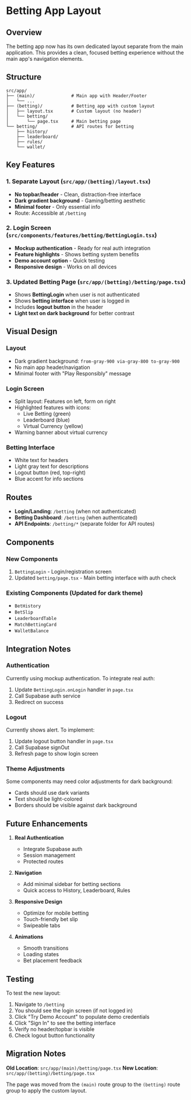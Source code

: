 # Betting App Layout

## Overview

The betting app now has its own dedicated layout separate from the main application. This provides a clean, focused betting experience without the main app's navigation elements.

## Structure

```
src/app/
├── (main)/              # Main app with Header/Footer
│   └── ...
├── (betting)/           # Betting app with custom layout
│   ├── layout.tsx       # Custom layout (no header)
│   └── betting/
│       └── page.tsx     # Main betting page
└── betting/             # API routes for betting
    ├── history/
    ├── leaderboard/
    ├── rules/
    └── wallet/
```

## Key Features

### 1. Separate Layout (`src/app/(betting)/layout.tsx`)
- **No topbar/header** - Clean, distraction-free interface
- **Dark gradient background** - Gaming/betting aesthetic
- **Minimal footer** - Only essential info
- Route: Accessible at `/betting`

### 2. Login Screen (`src/components/features/betting/BettingLogin.tsx`)
- **Mockup authentication** - Ready for real auth integration
- **Feature highlights** - Shows betting system benefits
- **Demo account option** - Quick testing
- **Responsive design** - Works on all devices

### 3. Updated Betting Page (`src/app/(betting)/betting/page.tsx`)
- Shows **BettingLogin** when user is not authenticated
- Shows **betting interface** when user is logged in
- Includes **logout button** in the header
- **Light text on dark background** for better contrast

## Visual Design

### Layout
- Dark gradient background: `from-gray-900 via-gray-800 to-gray-900`
- No main app header/navigation
- Minimal footer with "Play Responsibly" message

### Login Screen
- Split layout: Features on left, form on right
- Highlighted features with icons:
  - Live Betting (green)
  - Leaderboard (blue)
  - Virtual Currency (yellow)
- Warning banner about virtual currency

### Betting Interface
- White text for headers
- Light gray text for descriptions
- Logout button (red, top-right)
- Blue accent for info sections

## Routes

- **Login/Landing**: `/betting` (when not authenticated)
- **Betting Dashboard**: `/betting` (when authenticated)
- **API Endpoints**: `/betting/*` (separate folder for API routes)

## Components

### New Components
1. `BettingLogin` - Login/registration screen
2. Updated `betting/page.tsx` - Main betting interface with auth check

### Existing Components (Updated for dark theme)
- `BetHistory`
- `BetSlip`
- `LeaderboardTable`
- `MatchBettingCard`
- `WalletBalance`

## Integration Notes

### Authentication
Currently using mockup authentication. To integrate real auth:

1. Update `BettingLogin.onLogin` handler in `page.tsx`
2. Call Supabase auth service
3. Redirect on success

### Logout
Currently shows alert. To implement:

1. Update logout button handler in `page.tsx`
2. Call Supabase signOut
3. Refresh page to show login screen

### Theme Adjustments
Some components may need color adjustments for dark background:
- Cards should use dark variants
- Text should be light-colored
- Borders should be visible against dark background

## Future Enhancements

1. **Real Authentication**
   - Integrate Supabase auth
   - Session management
   - Protected routes

2. **Navigation**
   - Add minimal sidebar for betting sections
   - Quick access to History, Leaderboard, Rules

3. **Responsive Design**
   - Optimize for mobile betting
   - Touch-friendly bet slip
   - Swipeable tabs

4. **Animations**
   - Smooth transitions
   - Loading states
   - Bet placement feedback

## Testing

To test the new layout:

1. Navigate to `/betting`
2. You should see the login screen (if not logged in)
3. Click "Try Demo Account" to populate demo credentials
4. Click "Sign In" to see the betting interface
5. Verify no header/topbar is visible
6. Check logout button functionality

## Migration Notes

**Old Location**: `src/app/(main)/betting/page.tsx`
**New Location**: `src/app/(betting)/betting/page.tsx`

The page was moved from the `(main)` route group to the `(betting)` route group to apply the custom layout.
